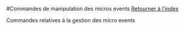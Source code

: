 #Commandes de manipulation des micros events
[Retourner à l'index](__command_list.md)

Commandes relatives à la gestion des micro events

